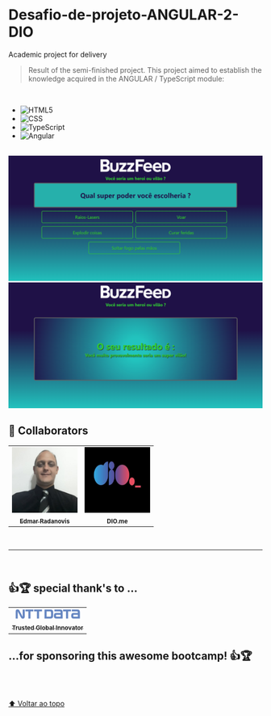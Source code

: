 # Desafio-de-projeto-ANGULAR-2-DIO

Academic project for delivery

> Result of the semi-finished project. This project aimed to establish the knowledge acquired in the ANGULAR / TypeScript module:
<br>

- ![HTML5](https://img.shields.io/badge/-HTML5-333333?style=flat&logo=HTML5)
- ![CSS](https://img.shields.io/badge/-CSS-333333?style=flat&logo=CSS3&logoColor=1572B6)
- ![TypeScript](https://img.shields.io/badge/-TypeScript-333333?style=flat&logo=TypeScript&logoColor=1572B6)
- ![Angular](https://img.shields.io/badge/-Angular-333333?style=flat&logo=Angular&logoColor=d31f25)

<br>

<img src="src/assets/images/Model.png" alt="print-screen-image" width="1000px" >
<img src="src/assets/images/Model_1.png" alt="print-screen-image" width="1000px">
<br>

## 🤝 Collaborators

<table>
  <tr>
    <td align="center">
      <a href="https://www.linkedin.com/in/edmar-radanovis-0130b611a/">
        <img src="src/assets/images/foto perfil (5).jpeg" width="130px;" alt="Foto de Edmar Radanovis"/><br>
        <sub>
          <b>Edmar Radanovis</b>
        </sub>
      </a>
    </td>
    <td align="center">
       <a href="https://www.dio.me/">
        <img src="src/assets/images/logodio.jpg" width="130px;" height="130px;" alt="Logo DIO.me"/><br>
        <sub>
          <b>DIO.me</b>
        </sub>
      </a>
  </tr>
</table>
<br>

<hr/>
<br>

## 👍🏆 special thank's to ...

<table>
  <tr>
    <td align="center">
      <a href="https://www.nttdata.com/global/en/">
      <img src="src/assets/images/NTT-Data-Logo.svg.png" width="130px;" alt="Foto logo NTT DATA"/><br>
      <sub>
        <b>Trusted Global Innovator</b>
      </sub>
      </a>
    </td>
  </tr>
</table> 
    
## ...for sponsoring this awesome bootcamp! 👍🏆
<br>
<br>

[⬆ Voltar ao topo](#desafio-de-projeto-angular-2-dio)<br>
